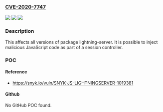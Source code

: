 ### [CVE-2020-7747](https://cve.mitre.org/cgi-bin/cvename.cgi?name=CVE-2020-7747)
![](https://img.shields.io/static/v1?label=Product&message=lightning-server&color=blue)
![](https://img.shields.io/static/v1?label=Version&message=%3E%3D%200%20&color=brighgreen)
![](https://img.shields.io/static/v1?label=Vulnerability&message=Cross-site%20Scripting%20(XSS)&color=brighgreen)

### Description

This affects all versions of package lightning-server. It is possible to inject malicious JavaScript code as part of a session controller.

### POC

#### Reference
- https://snyk.io/vuln/SNYK-JS-LIGHTNINGSERVER-1019381

#### Github
No GitHub POC found.

